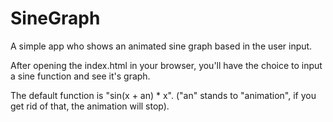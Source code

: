 # SineGraph
A simple app who shows an animated sine graph based in the user input.

After opening the index.html in your browser, you'll have the choice to input a sine function and see it's graph.

The default function is "sin(x + an) * x". ("an" stands to "animation", if you get rid of that, the animation will stop).
